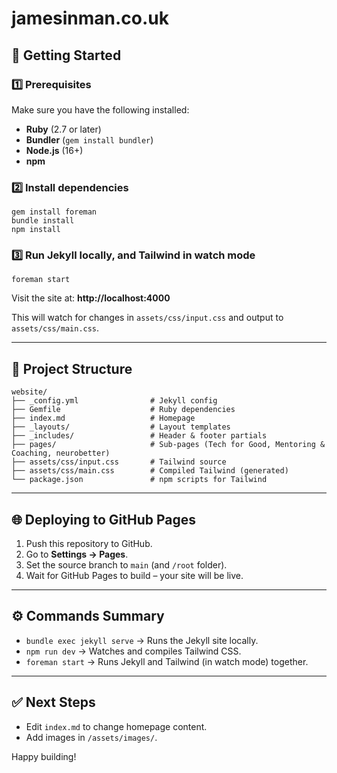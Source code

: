 # jamesinman.co.uk

## 🚀 Getting Started

### 1️⃣ Prerequisites
Make sure you have the following installed:
- **Ruby** (2.7 or later)
- **Bundler** (`gem install bundler`)
- **Node.js** (16+)
- **npm**

### 2️⃣ Install dependencies

    gem install foreman
    bundle install
    npm install

### 3️⃣ Run Jekyll locally, and Tailwind in watch mode

    foreman start

Visit the site at: **http://localhost:4000**

This will watch for changes in `assets/css/input.css` and output to `assets/css/main.css`.

---

## 📂 Project Structure

    website/
    ├── _config.yml                # Jekyll config
    ├── Gemfile                    # Ruby dependencies
    ├── index.md                   # Homepage
    ├── _layouts/                  # Layout templates
    ├── _includes/                 # Header & footer partials
    ├── pages/                     # Sub-pages (Tech for Good, Mentoring & Coaching, neurobetter)
    ├── assets/css/input.css       # Tailwind source
    ├── assets/css/main.css        # Compiled Tailwind (generated)
    └── package.json               # npm scripts for Tailwind

---

## 🌐 Deploying to GitHub Pages

1. Push this repository to GitHub.
2. Go to **Settings → Pages**.
3. Set the source branch to `main` (and `/root` folder).
4. Wait for GitHub Pages to build – your site will be live.

---

## ⚙️ Commands Summary

- `bundle exec jekyll serve` → Runs the Jekyll site locally.
- `npm run dev` → Watches and compiles Tailwind CSS.
- `foreman start` → Runs Jekyll and Tailwind (in watch mode) together.

---

## ✅ Next Steps

- Edit `index.md` to change homepage content.
- Add images in `/assets/images/`.

Happy building!
